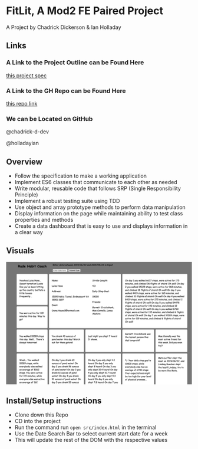 # FitLit, A Mod2 FE Paired Project

A Project by Chadrick Dickerson & Ian Holladay

## Links

### A Link to the Project Outline can be Found Here

[this project spec](http://frontend.turing.io/projects/fitlit.html)

### A Link to the GH Repo can be Found Here

[this repo link](https://github.com/holladayian/Chadrick-Ian-fitlit)

### We can be Located on GitHub

@chadrick-d-dev

@holladayian

## Overview

* Follow the specification to make a working application
* Implement ES6 classes that communicate to each other as needed
* Write modular, reusable code that follows SRP (Single Responsibility Principle)
* Implement a robust testing suite using TDD
* Use object and array prototype methods to perform data manipulation
* Display information on the page while maintaining ability to test class properties and methods
* Create a data dashboard that is easy to use and displays information in a clear way

## Visuals

![img of webpage](img/RudeHabitCoach.png)

## Install/Setup instructions

* Clone down this Repo
* CD into the project
* Run the command run ```open src/index.html``` in the terminal
* Use the Date Search Bar to select current start date for a week
* This will update the rest of the DOM with the respective values
